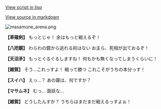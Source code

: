 [View script in lisp](../scripts/210132043.txt)

[View source in markdown](210132043.md)

![masamune_arena.png](../images/backgrounds/masamune_arena.png)

**【草薙剣】**
もっとじゃ！
余はもっと戦えるぞ！

**【八咫鏡】**
わらわの鏡から逃れる術はない
お主ら、死相が出ておるぞ！

**【天沼矛】**
もっとぐるぐるしますね！
何もかも無くなってしまうくらいに！

**【雑賀】**
そう…これっすよ！
戦って勝つ
これこそがうちの本分っす！

**【スイハ】**
えっ…？
あの霧は、何ですか？

**【マサムネ】**
むっ…
面妖な…

**【雑賀】**
どうしたんすか？
うちらはまだまだ戦えるっすよぉ！